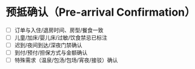 # 预抵确认（Pre-arrival Confirmation）

- [ ] 订单与入住/退房时间、房型/餐食一致
- [ ] 儿童/加床/婴儿床/过敏/饮食禁忌已标注
- [ ] 迟到/夜间到达/深夜门禁确认
- [ ] 到付/预付/担保方式与金额确认
- [ ] 特殊需求（温泉/包汤/包场/宵夜/接驳）确认
